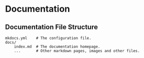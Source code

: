 # Documentation

## Documentation File Structure

```shell
mkdocs.yml    # The configuration file.
docs/
    index.md  # The documentation homepage.
    ...       # Other markdown pages, images and other files.
```
